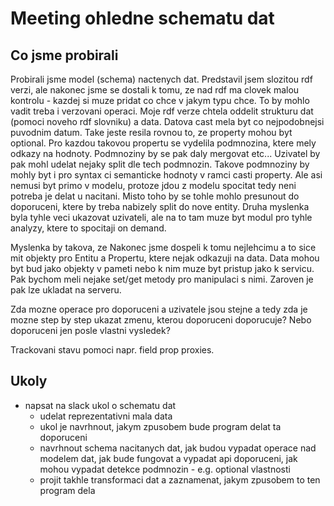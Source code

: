 # Meeting ohledne schematu dat

## Co jsme probirali
Probirali jsme model (schema) nactenych dat. Predstavil jsem slozitou rdf verzi, ale nakonec jsme se dostali k tomu, ze nad rdf ma clovek malou kontrolu - kazdej si muze pridat co chce v jakym typu chce. To by mohlo vadit treba i verzovani operaci. Moje rdf verze chtela oddelit strukturu dat (pomoci noveho rdf slovniku) a data. Datova cast mela byt co nejpodobnejsi puvodnim datum. Take jeste resila rovnou to, ze property mohou byt optional. Pro kazdou takovou propertu se vydelila podmnozina, ktere mely odkazy na hodnoty. Podmnoziny by se pak daly mergovat etc... Uzivatel by pak mohl udelat nejaky split dle tech podmnozin. Takove podmnoziny by mohly byt i pro syntax ci semanticke hodnoty v ramci casti property. Ale asi nemusi byt primo v modelu, protoze jdou z modelu spocitat tedy neni potreba je delat u nacitani. Misto toho by se tohle mohlo presunout do doporuceni, ktere by treba nabizely split do nove entity. Druha myslenka byla tyhle veci ukazovat uzivateli, ale na to tam muze byt modul pro tyhle analyzy, ktere to spocitaji on demand.

Myslenka by takova, ze Nakonec jsme dospeli k tomu nejlehcimu a to sice mit objekty pro Entitu a Propertu, ktere nejak odkazuji na data. Data mohou byt bud jako objekty v pameti nebo k nim muze byt pristup jako k servicu. Pak bychom meli nejake set/get metody pro manipulaci s nimi.  Zaroven je pak lze ukladat na serveru. 

Zda mozne operace pro doporuceni a uzivatele jsou stejne a tedy zda je mozne step by step ukazat zmenu, kterou doporuceni doporucuje? Nebo doporuceni jen posle vlastni vysledek? 

Trackovani stavu pomoci napr. field prop proxies.

## Ukoly
- napsat na slack ukol o schematu dat
    - udelat reprezentativni mala data
    - ukol je navrhnout, jakym zpusobem bude program delat ta doporuceni
    - navrhnout schema nacitanych dat, jak budou vypadat operace nad modelem dat, jak bude fungovat a vypadat api doporuceni, jak mohou vypadat detekce podmnozin - e.g. optional vlastnosti
    - projit takhle transformaci dat a zaznamenat, jakym zpusobem to ten program dela